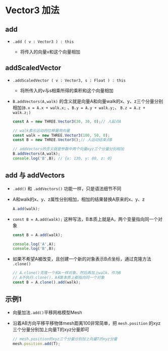 # Vector3 加法

## add

+ `.add ( v : Vector3 ) : this`

  + 将传入的向量v和这个向量相加

## addScaledVector

+ `.addScaledVector ( v : Vector3, s : Float ) : this`

  + 将所传入的v与s相乘所得的乘积和这个向量相加

+ `B.addVectors(A,walk)` 的含义就是向量A和向量walk的x、y、z三个分量分别相加(`B.x = A.x + walk.x;` 、`B.y = A.y + walk.y;`、 `B.z = A.z + walk.z;)`

  ```js
  const A = new THREE.Vector3(30, 30, 0);// 人起点A

  // walk表示运动的位移量用向量
  const walk = new THREE.Vector3(100, 50, 0);
  const B = new THREE.Vector3();// 人运动结束点B

  // addVectors的含义就是参数中两个向量xyz三个分量分别相加
  B.addVectors(A,walk);
  console.log('B',B); // {x: 130, y: 80, z: 0}
  ```

## add 与 addVectors

+ `.add()` 和 `.addVectors()` 功能一样，只是语法细节不同

+ A和walk的x、y、z属性分别相加，相加的结果替换A原来的x、y、z

  ```js
  A.add(walk);
  ```

+ `const B = A.add(walk);` 这种写法，B本质上就是A，两个变量指向同一个对象

  ```js
  const B = A.add(walk);

  console.log('A',A);
  console.log('B',B);
  ```

+ 如果不希望A被改变，且创建一个新的对象表示B点坐标，通过克隆方法 `.clone()`

  ```js
  // A.clone()克隆一个和A一样对象，然后再加上walk，作为B
  // A不执行.clone()，A和B本质上都指向同一个对象
  const B = A.clone().add(walk);
  ```

## 示例1

+ 向量加法`.add()`平移网格模型Mesh
+ 沿着AB方向平移平移物体mesh距离100非常简单，把 `mesh.position` 的xyz三个分量分别加上向量T的xyz分量即可

  ```js
  // mesh.position的xyz三个分量分别加上向量T的xyz分量
  mesh.position.add(T);
  ```
